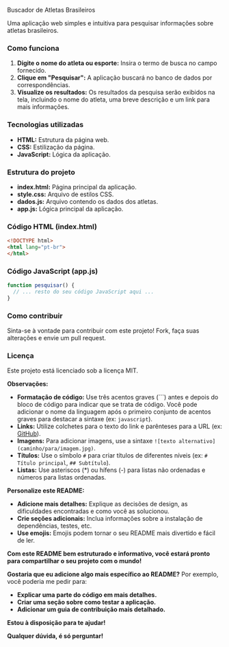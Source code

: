 Buscador de Atletas Brasileiros

Uma aplicação web simples e intuitiva para pesquisar informações sobre atletas brasileiros.

### Como funciona
1. **Digite o nome do atleta ou esporte:** Insira o termo de busca no campo fornecido.
2. **Clique em "Pesquisar":** A aplicação buscará no banco de dados por correspondências.
3. **Visualize os resultados:** Os resultados da pesquisa serão exibidos na tela, incluindo o nome do atleta, uma breve descrição e um link para mais informações.

### Tecnologias utilizadas
* **HTML:** Estrutura da página web.
* **CSS:** Estilização da página.
* **JavaScript:** Lógica da aplicação.

### Estrutura do projeto
* **index.html:** Página principal da aplicação.
* **style.css:** Arquivo de estilos CSS.
* **dados.js:** Arquivo contendo os dados dos atletas.
* **app.js:** Lógica principal da aplicação.

### Código HTML (index.html)
```html
<!DOCTYPE html>
<html lang="pt-br">
</html>
```

### Código JavaScript (app.js)
```javascript
function pesquisar() {
  // ... resto do seu código JavaScript aqui ...
}
```

### Como contribuir
Sinta-se à vontade para contribuir com este projeto! Fork, faça suas alterações e envie um pull request.

### Licença
Este projeto está licenciado sob a licença MIT.

**Observações:**

* **Formatação de código:** Use três acentos graves (```) antes e depois do bloco de código para indicar que se trata de código. Você pode adicionar o nome da linguagem após o primeiro conjunto de acentos graves para destacar a sintaxe (ex: `javascript`).
* **Links:** Utilize colchetes para o texto do link e parênteses para a URL (ex: [GitHub](https://github.com)).
* **Imagens:** Para adicionar imagens, use a sintaxe `![texto alternativo](caminho/para/imagem.jpg)`.
* **Títulos:** Use o símbolo `#` para criar títulos de diferentes níveis (ex: `# Título principal`, `## Subtítulo`).
* **Listas:** Use asteriscos (*) ou hífens (-) para listas não ordenadas e números para listas ordenadas.

**Personalize este README:**

* **Adicione mais detalhes:** Explique as decisões de design, as dificuldades encontradas e como você as solucionou.
* **Crie seções adicionais:** Inclua informações sobre a instalação de dependências, testes, etc.
* **Use emojis:** Emojis podem tornar o seu README mais divertido e fácil de ler.

**Com este README bem estruturado e informativo, você estará pronto para compartilhar o seu projeto com o mundo!**

**Gostaria que eu adicione algo mais específico ao README?** Por exemplo, você poderia me pedir para:
* **Explicar uma parte do código em mais detalhes.**
* **Criar uma seção sobre como testar a aplicação.**
* **Adicionar um guia de contribuição mais detalhado.**

**Estou à disposição para te ajudar!**

**Qualquer dúvida, é só perguntar!** 
